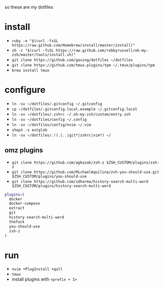 so these are my dotfiles

# install

- `ruby -e "$(curl -fsSL https://raw.github.com/Homebrew/install/master/install)"`
- `sh -c "$(curl -fsSL https://raw.github.com/robbyrussell/oh-my-zsh/master/tools/install.sh)"`
- `git clone https://github.com/gaving/dotfiles ~/dotfiles`
- `git clone https://github.com/tmux-plugins/tpm ~/.tmux/plugins/tpm`
- `brew install tmux`

# configure

- `ln -sv ~/dotfiles/.gitconfig ~/.gitconfig`
- `cp ~/dotfiles/.gitconfig.local.example ~/.gitconfig.local`
- `ln -sv ~/dotfiles/.zshrc ~/.oh-my-zsh/custom/entry.zsh`
- `ln -sv ~/dotfiles/config ~/.config`
- `ln -sv ~/dotfiles/config/nvim ~/.vim`
- `shopt -s extglob`
- `ln -sv ~/dotfiles/.!(.|..|git*|zshrc|vim*) ~/`

## omz plugins

- `git clone https://github.com/agkozak/zsh-z $ZSH_CUSTOM/plugins/zsh-z`
- `git clone https://github.com/MichaelAquilina/zsh-you-should-use.git $ZSH_CUSTOM/plugins/you-should-use`
- `git clone https://github.com/zdharma/history-search-multi-word $ZSH_CUSTOM/plugins/history-search-multi-word`

```bash
plugins=(
  docker
  docker-compose
  extract
  git
  history-search-multi-word
  thefuck
  you-should-use
  zsh-z
)
```

# run

- `nvim +PlugInstall +qall`
- `tmux`
- install plugins with `<prefix + I>`
